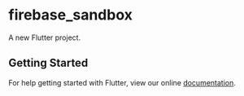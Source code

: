 # firebase_sandbox

A new Flutter project.

## Getting Started

For help getting started with Flutter, view our online
[documentation](https://flutter.io/).
